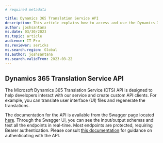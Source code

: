 ```yaml
---
# required metadata

title: Dynamics 365 Translation Service API 
description: This article explains how to access and use the Dynamics 365 Translation Service API
author: joshsantana
ms.date: 03/30/2023
ms.topic: article
audience: IT Pro
ms.reviewer: sericks
ms.search.region: Global
ms.author: joshsantana
ms.search.validFrom: 2023-03-22
---
```


## Dynamics 365 Translation Service API

The Microsoft Dynamics 365 Translation Service (DTS) API is designed to help developers interact with our service and create custom API clients. For example, you can translate user interface (UI) files and regenerate the translations.  

The documentation for the API is available from the Swagger page located [here](https://aka.ms/DTSSwaggerUI). Through the Swagger UI, you can see the input/output schemas and test all the endpoints in real-time. Most endpoints are protected, requiring Bearer authentication. Please consult [this documentation](./lcs-aad-app-reg.md) for guidance on authenticating with the API.  
